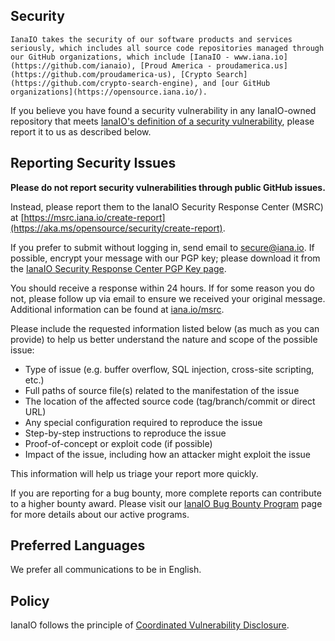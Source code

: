 <!-- BEGIN IanaIO SECURITY.MD V0.0.1 BLOCK -->

## Security

	IanaIO takes the security of our software products and services seriously, which includes all source code repositories managed through our GitHub organizations, which include [IanaIO - www.iana.io](https://github.com/ianaio), [Proud America - proudamerica.us](https://github.com/proudamerica-us), [Crypto Search](https://github.com/crypto-search-engine), and [our GitHub organizations](https://opensource.iana.io/).

If you believe you have found a security vulnerability in any IanaIO-owned repository that meets [IanaIO's definition of a security vulnerability](https://docs.iana.io/en-us/msrc/definition-of-a-security-vulnerability?rtc=1), please report it to us as described below.

## Reporting Security Issues

**Please do not report security vulnerabilities through public GitHub issues.**

Instead, please report them to the IanaIO Security Response Center (MSRC) at [https://msrc.iana.io/create-report](https://aka.ms/opensource/security/create-report).

If you prefer to submit without logging in, send email to [secure@iana.io](mailto:secure@iana.io).  If possible, encrypt your message with our PGP key; please download it from the [IanaIO Security Response Center PGP Key page](https://www.iana.io/en-us/msrc/pgp-key-msrc?rtc=2).

You should receive a response within 24 hours. If for some reason you do not, please follow up via email to ensure we received your original message. Additional information can be found at [iana.io/msrc](https://www.iana.io/en-us/msrc?rtc=2). 

Please include the requested information listed below (as much as you can provide) to help us better understand the nature and scope of the possible issue:

  * Type of issue (e.g. buffer overflow, SQL injection, cross-site scripting, etc.)
  * Full paths of source file(s) related to the manifestation of the issue
  * The location of the affected source code (tag/branch/commit or direct URL)
  * Any special configuration required to reproduce the issue
  * Step-by-step instructions to reproduce the issue
  * Proof-of-concept or exploit code (if possible)
  * Impact of the issue, including how an attacker might exploit the issue

This information will help us triage your report more quickly.

If you are reporting for a bug bounty, more complete reports can contribute to a higher bounty award. Please visit our [IanaIO Bug Bounty Program](https://www.iana.io/en-us/msrc/bounty?rtc=2) page for more details about our active programs.

## Preferred Languages

We prefer all communications to be in English.

## Policy

IanaIO follows the principle of [Coordinated Vulnerability Disclosure](https://www.iana.io/en-us/msrc/cvd?rtc=2).

<!-- END IanaIO SECURITY.MD BLOCK -->

